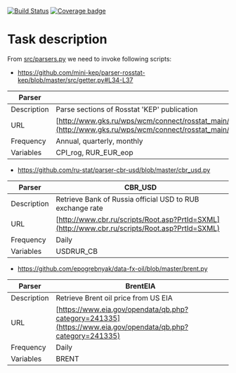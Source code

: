 [![Build Status](https://travis-ci.org/mini-kep/parsers.svg?branch=master)](https://travis-ci.org/mini-kep/parsers)
[![Coverage badge](https://codecov.io/gh/mini-kep/parsers/branch/master/graphs/badge.svg)](https://codecov.io/gh/mini-kep/parsers)



# Task description

From [src/parsers.py](https://github.com/mini-kep/parsers/blob/master/src/parsers.py) we need to invoke following scripts:


- <https://github.com/mini-kep/parser-rosstat-kep/blob/master/src/getter.py#L34-L37>

| Parser | RosstatKEP |
| ------ | ---------- |
| Description | Parse sections of Rosstat 'KEP' publication |
| URL | [http://www.gks.ru/wps/wcm/connect/rosstat_main/rosstat/ru/st...](http://www.gks.ru/wps/wcm/connect/rosstat_main/rosstat/ru/statistics/publications/catalog/doc_1140080765391) |
| Frequency | Annual, quarterly, monthly |
| Variables | CPI_rog, RUR_EUR_eop |


- <https://github.com/ru-stat/parser-cbr-usd/blob/master/cbr_usd.py>

| Parser | CBR_USD |
| ------ | ------- |
| Description | Retrieve Bank of Russia official USD to RUB exchange rate |
| URL | [http://www.cbr.ru/scripts/Root.asp?PrtId=SXML](http://www.cbr.ru/scripts/Root.asp?PrtId=SXML) |
| Frequency | Daily |
| Variables | USDRUR_CB |

- <https://github.com/epogrebnyak/data-fx-oil/blob/master/brent.py>

| Parser | BrentEIA |
| ------ | -------- |
| Description | Retrieve Brent oil price from US EIA |
| URL | [https://www.eia.gov/opendata/qb.php?category=241335](https://www.eia.gov/opendata/qb.php?category=241335) |
| Frequency | Daily |
| Variables | BRENT |
